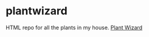 # plantwizard
HTML repo for all the plants in my house.
[Plant Wizard](https://yakwack.github.io/plantwizard/index.html)
